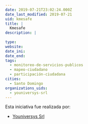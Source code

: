 ```yaml
---
date: 2019-07-21T23:02:24.000Z
date_last_modified: 2019-07-21
uid: kmesafe
title: |
  Kmesafe
description: |
  
type: 
website: 
date_ini: 
date_end: 
tags:
  - monitoreo-de-servicios-publicos
  - mapeo-ciudadano
  - participación-ciudadana
cities: 
  - Santo Domingo
organizations_uids:
  - youniversys-srl
---
```


Esta iniciativa fue realizada por:

- [Youniversys Srl](/organizaciones/youniversys-srl)
